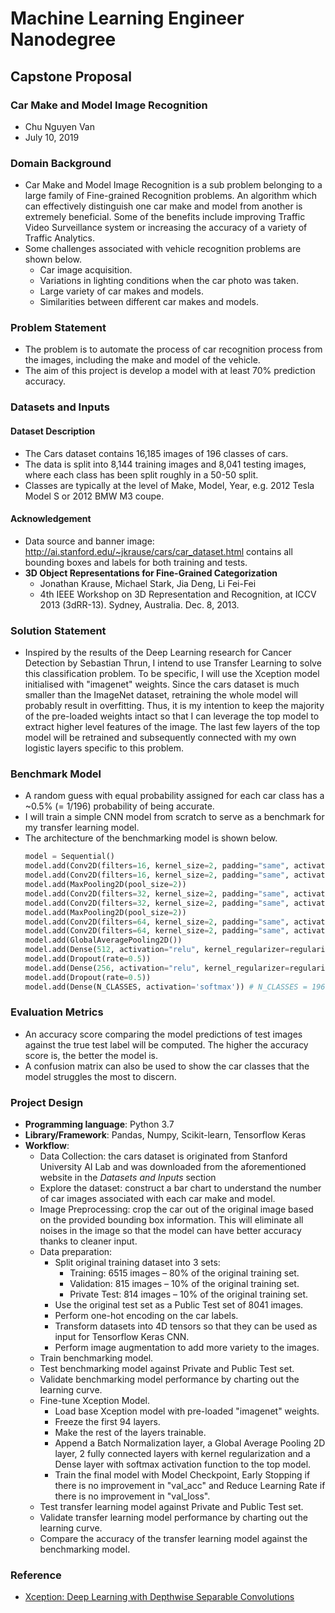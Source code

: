 # Machine Learning Engineer Nanodegree
## Capstone Proposal
### Car Make and Model Image Recognition
- Chu Nguyen Van
- July 10, 2019

### Domain Background
- Car Make and Model Image Recognition is a sub problem belonging to a large family of Fine-grained Recognition problems. An algorithm which can effectively distinguish one car make and model from another is extremely beneficial. Some of the benefits include improving Traffic Video Surveillance system or increasing the accuracy of a variety of Traffic Analytics.
- Some challenges associated with vehicle recognition problems are shown below.
  - Car image acquisition.
  - Variations in lighting conditions when the car photo was taken.
  - Large variety of car makes and models.
  - Similarities between different car makes and models.

### Problem Statement
- The problem is to automate the process of car recognition process from the images, including the make and model of the vehicle.
- The aim of this project is develop a model with at least 70% prediction accuracy. 

### Datasets and Inputs
#### Dataset Description
- The Cars dataset contains 16,185 images of 196 classes of cars. 
- The data is split into 8,144 training images and 8,041 testing images, where each class has been split roughly in a 50-50 split.
- Classes are typically at the level of Make, Model, Year, e.g. 2012 Tesla Model S or 2012 BMW M3 coupe.

#### Acknowledgement
- Data source and banner image: http://ai.stanford.edu/~jkrause/cars/car_dataset.html contains all bounding boxes and labels for both training and tests.
- **3D Object Representations for Fine-Grained Categorization**
  - Jonathan Krause, Michael Stark, Jia Deng, Li Fei-Fei
  - 4th IEEE Workshop on 3D Representation and Recognition, at ICCV 2013 (3dRR-13). Sydney, Australia. Dec. 8, 2013.

### Solution Statement
- Inspired by the results of the Deep Learning research for Cancer Detection by Sebastian Thrun, I intend to use Transfer Learning to solve this classification problem. To be specific, I will use the Xception model initialised with "imagenet" weights. Since the cars dataset is much smaller than the ImageNet dataset, retraining the whole model will probably result in overfitting. Thus, it is my intention to keep the majority of the pre-loaded weights intact so that I can leverage the top model to extract higher level features of the image. The last few layers of the top model will be retrained and subsequently connected with my own logistic layers specific to this problem. 

### Benchmark Model
- A random guess with equal probability assigned for each car class has a ~0.5% (= 1/196) probability of being accurate.
- I will train a simple CNN model from scratch to serve as a benchmark for my transfer learning model.
- The architecture of the benchmarking model is shown below.
  ```python
  model = Sequential()
  model.add(Conv2D(filters=16, kernel_size=2, padding="same", activation="relu", input_shape=train_tensors[0].shape))
  model.add(Conv2D(filters=16, kernel_size=2, padding="same", activation="relu"))
  model.add(MaxPooling2D(pool_size=2))
  model.add(Conv2D(filters=32, kernel_size=2, padding="same", activation="relu"))
  model.add(Conv2D(filters=32, kernel_size=2, padding="same", activation="relu"))
  model.add(MaxPooling2D(pool_size=2))
  model.add(Conv2D(filters=64, kernel_size=2, padding="same", activation="relu"))
  model.add(Conv2D(filters=64, kernel_size=2, padding="same", activation="relu"))
  model.add(GlobalAveragePooling2D())
  model.add(Dense(512, activation="relu", kernel_regularizer=regularizers.l2(0.01)))
  model.add(Dropout(rate=0.5))
  model.add(Dense(256, activation="relu", kernel_regularizer=regularizers.l2(0.01)))
  model.add(Dropout(rate=0.5))  
  model.add(Dense(N_CLASSES, activation='softmax')) # N_CLASSES = 196
  ```

### Evaluation Metrics
- An accuracy score comparing the model predictions of test images against the true test label will be computed. The higher the accuracy score is, the better the model is.
- A confusion matrix can also be used to show the car classes that the model struggles the most to discern.

### Project Design
- **Programming language**: Python 3.7
- **Library/Framework**: Pandas, Numpy, Scikit-learn, Tensorflow Keras
- **Workflow**:
  - Data Collection: the cars dataset is originated from Stanford University AI Lab and was downloaded from the aforementioned website in the *Datasets and Inputs* section
  - Explore the dataset: construct a bar chart to understand the number of car images associated with each car make and model.
  - Image Preprocessing: crop the car out of the original image based on the provided bounding box information. This will eliminate all noises in the image so that the model can have better accuracy thanks to cleaner input.
  - Data preparation: 
    - Split original training dataset into 3 sets:
      - Training: 6515 images – 80% of the original training set.
      - Validation: 815 images – 10% of the original training set.
      - Private Test: 814 images – 10% of the original training set.
    - Use the original test set as a Public Test set of 8041 images.
    - Perform one-hot encoding on the car labels.
    - Transform datasets into 4D tensors so that they can be used as input for Tensorflow Keras CNN.
    - Perform image augmentation to add more variety to the images.
  - Train benchmarking model.
  - Test benchmarking model against Private and Public Test set.
  - Validate benchmarking model performance by charting out the learning curve.
  - Fine-tune Xception Model.
    - Load base Xception model with pre-loaded "imagenet" weights.
    - Freeze the first 94 layers.
    - Make the rest of the layers trainable.
    - Append a Batch Normalization layer, a Global Average Pooling 2D layer, 2 fully connected layers with kernel regularization and a Dense layer with softmax activation function to the top model.
    - Train the final model with Model Checkpoint, Early Stopping if there is no improvement in "val_acc" and Reduce Learning Rate if there is no improvement in "val_loss".
  - Test transfer learning model against Private and Public Test set.
  - Validate transfer learning model performance by charting out the learning curve.
  - Compare the accuracy of the transfer learning model against the benchmarking model.

### Reference
- [Xception: Deep Learning with Depthwise Separable Convolutions](https://arxiv.org/abs/1610.02357)

